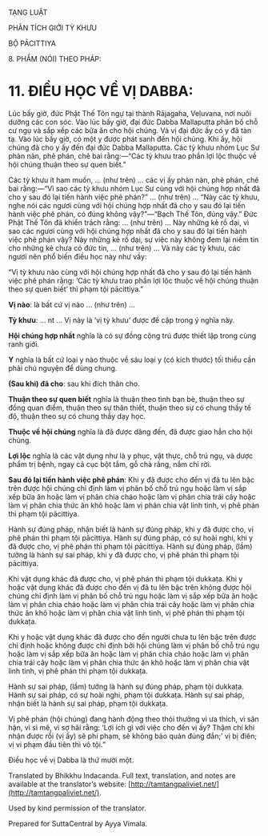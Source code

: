 

TẠNG LUẬT

PHÂN TÍCH GIỚI TỲ KHƯU

BỘ PĀCITTIYA

8\. PHẨM (NÓI) THEO PHÁP:

# 11\. ĐIỀU HỌC VỀ VỊ DABBA:

Lúc bấy giờ, đức Phật Thế Tôn ngự tại thành Rājagaha, Veḷuvana, nơi nuôi dưỡng các con sóc. Vào lúc bấy giờ, đại đức Dabba Mallaputta phân bố chỗ cư ngụ và sắp xếp các bữa ăn cho hội chúng. Và vị đại đức ấy có y đã tàn tạ. Vào lúc bấy giờ, có một y được phát sanh đến hội chúng. Khi ấy, hội chúng đã cho y ấy đến đại đức Dabba Mallaputta. Các tỳ khưu nhóm Lục Sư phàn nàn, phê phán, chê bai rằng:—“Các tỳ khưu trao phần lợi lộc thuộc về hội chúng thuận theo sự quen biết.”

Các tỳ khưu ít ham muốn, … (như trên) … các vị ấy phàn nàn, phê phán, chê bai rằng:—“Vì sao các tỳ khưu nhóm Lục Sư cùng với hội chúng hợp nhất đã cho y sau đó lại tiến hành việc phê phán?” … (như trên) … “Này các tỳ khưu, nghe nói các ngươi cùng với hội chúng hợp nhất đã cho y sau đó lại tiến hành việc phê phán, có đúng không vậy?”—“Bạch Thế Tôn, đúng vậy.” Đức Phật Thế Tôn đã khiển trách rằng: … (như trên) … Này những kẻ rồ dại, vì sao các ngươi cùng với hội chúng hợp nhất đã cho y sau đó lại tiến hành việc phê phán vậy? Này những kẻ rồ dại, sự việc này không đem lại niềm tin cho những kẻ chưa có đức tin, … (như trên) … Và này các tỳ khưu, các ngươi nên phổ biến điều học này như vầy:

“Vị tỳ khưu nào cùng với hội chúng hợp nhất đã cho y sau đó lại tiến hành việc phê phán rằng: ‘Các tỳ khưu trao phần lợi lộc thuộc về hội chúng thuận theo sự quen biết’ thì phạm tội pācittiya.”

**Vị nào**: là bất cứ vị nào … (như trên) …

**Tỳ khưu**: … nt … Vị này là ‘vị tỳ khưu’ được đề cập trong ý nghĩa này.

**Hội chúng hợp nhất** nghĩa là có sự đồng cộng trú được thiết lập trong cùng ranh giới.

**Y** nghĩa là bất cứ loại y nào thuộc về sáu loại y (có kích thước) tối thiểu cần phải chú nguyện để dùng chung.

**(Sau khi) đã cho**: sau khi đích thân cho.

**Thuận theo sự quen biết** nghĩa là thuận theo tình bạn bè, thuận theo sự đồng quan điểm, thuận theo sự thân thiết, thuận theo sự có chung thầy tế độ, thuận theo sự có chung thầy dạy học.

**Thuộc về hội chúng** nghĩa là đã được dâng đến, đã được giao hẳn cho hội chúng.

**Lợi lộc** nghĩa là các vật dụng như là y phục, vật thực, chỗ trú ngụ, và dược phẩm trị bệnh, ngay cả cục bột tắm, gỗ chà răng, nắm chỉ rời.

**Sau đó lại tiến hành việc phê phán**: Khi y đã được cho đến vị đã tu lên bậc trên được hội chúng chỉ định làm vị phân bố chỗ trú ngụ hoặc làm vị sắp xếp bữa ăn hoặc làm vị phân chia cháo hoặc làm vị phân chia trái cây hoặc làm vị phân chia thức ăn khô hoặc làm vị phân chia vật linh tinh, vị phê phán thì phạm tội pācittiya.

Hành sự đúng pháp, nhận biết là hành sự đúng pháp, khi y đã được cho, vị phê phán thì phạm tội pācittiya. Hành sự đúng pháp, có sự hoài nghi, khi y đã được cho, vị phê phán thì phạm tội pācittiya. Hành sự đúng pháp, (lầm) tưởng là hành sự sai pháp, khi y đã được cho, vị phê phán thì phạm tội pācittiya.

Khi vật dụng khác đã được cho, vị phê phán thì phạm tội dukkaṭa. Khi y hoặc vật dụng khác đã được cho đến vị đã tu lên bậc trên không được hội chúng chỉ định làm vị phân bố chỗ trú ngụ hoặc làm vị sắp xếp bữa ăn hoặc làm vị phân chia cháo hoặc làm vị phân chia trái cây hoặc làm vị phân chia thức ăn khô hoặc làm vị phân chia vật linh tinh, vị phê phán thì phạm tội dukkaṭa.

Khi y hoặc vật dụng khác đã được cho đến người chưa tu lên bậc trên được chỉ định hoặc không được chỉ định bởi hội chúng làm vị phân bố chỗ trú ngụ hoặc làm vị sắp xếp bữa ăn hoặc làm vị phân chia cháo hoặc làm vị phân chia trái cây hoặc làm vị phân chia thức ăn khô hoặc làm vị phân chia vật linh tinh, vị phê phán thì phạm tội dukkaṭa.

Hành sự sai pháp, (lầm) tưởng là hành sự đúng pháp, phạm tội dukkaṭa. Hành sự sai pháp, có sự hoài nghi, phạm tội dukkaṭa. Hành sự sai pháp, nhận biết là hành sự sai pháp, phạm tội dukkaṭa.

Vị phê phán (hội chúng) đang hành động theo thói thường vì ưa thích, vì sân hận, vì si mê, vì sợ hãi rằng: ‘Lợi ích gì với việc cho đến vị ấy? Thậm chí khi nhận được rồi (vị ấy) sẽ phí phạm, sẽ không bảo quản đúng đắn;’ vị bị điên; vị vi phạm đầu tiên thì vô tội.”

Điều học về vị Dabba là thứ mười một.

Translated by Bhikkhu Indacanda. Full text, translation, and notes are available at the translator’s website: [http://tamtangpaliviet.net/](http://tamtangpaliviet.net/).

Used by kind permission of the translator.

Prepared for SuttaCentral by Ayya Vimala.